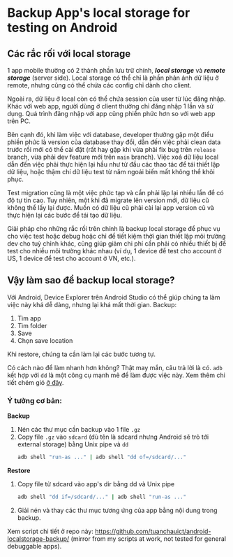 # Backup App's local storage for testing on Android

## Các rắc rối với local storage

1 app mobile thường có 2 thành phần lưu trữ chính, **_local storage_** và **_remote storage_** (server side). Local storage có thể chỉ là phần phản ánh dữ liệu ở remote, nhưng cũng có thể chứa các config chỉ dành cho client.

Ngoài ra, dữ liệu ở local còn có thể chứa session của user từ lúc đăng nhập. Khác với web app, người dùng ở client thường chỉ đăng nhập 1 lần và sử dụng. Quá trình đăng nhập với app cũng phiền phức hơn so với web app trên PC.

Bên cạnh đó, khi làm việc với database, developer thường gặp một điều phiền phức là version của database thay đổi, dẫn đến việc phải clean data trước rồi mới có thể cài đặt (rất hay gặp khi vừa phải fix bug trên `release` branch, vừa phải dev feature mới trên `main` branch).
Việc xoá dữ liệu local dẫn đến việc phải thực hiện lại hầu như từ đầu các thao tác để tái thiết lập dữ liệu, hoặc thậm chí dữ liệu test từ năm ngoái biến mất không thể khôi phục.

Test migration cũng là một việc phức tạp và cần phải lặp lại nhiều lần để có độ tự tin cao. Tuy nhiên, một khi đã migrate lên version mới, dữ liệu cũ không thể lấy lại được. Muốn có dữ liệu cũ phải cài lại app version cũ và thực hiện lại các bước để tái tạo dữ liệu.

Giải pháp cho những rắc rối trên chính là backup local storage để phục vụ cho việc test hoặc debug hoặc chỉ để tiết kiệm thời gian thiết lập môi trường dev cho tuỳ chỉnh khác, cũng giúp giảm chi phí cần phải có nhiều thiết bị để test cho nhiều môi trường khác nhau (ví dụ, 1 device để test cho account ở US, 1 device để test cho account ở VN, etc.).

## Vậy làm sao để backup local storage?

Với Android, Device Explorer trên Android Studio có thể giúp chúng ta làm việc này khá dễ dàng, nhưng lại khá mất thời gian.
Backup:
1. Tìm app
2. Tìm folder
3. Save
4. Chọn save location

Khi restore, chúng ta cần làm lại các bước tương tự.

Có cách nào để làm nhanh hơn không?
Thật may mắn, câu trả lời là có. `adb` kết hợp với `dd` là một công cụ mạnh mẽ để làm được việc này. Xem thêm chi tiết chém gió [ở đây](https://iamtuna.org/2023-10-08/use-adb-backup-restore-local-data-2).

### Ý tưởng cơ bản:
**Backup**
1. Nén các thư mục cần backup vào 1 file `.gz`
2. Copy file `.gz` vào `sdcard` (dù tên là sdcard nhưng Android sẽ trỏ tới external storage) bằng Unix pipe và `dd`
    ```bash
    adb shell "run-as ..." | adb shell "dd of=/sdcard/..."
    ```
**Restore**
1. Copy file từ sdcard vào app's dir bằng dd và Unix pipe
    ```bash
    adb shell "dd if=/sdcard/..." | adb shell "run-as ..."
    ```
2. Giải nén và thay các thư mục tương ứng của app bằng nội dung trong backup.

Xem script chi tiết ở repo này: https://github.com/tuanchauict/android-localstorage-backup/ (mirror from my scripts at work, not tested for general debuggable apps).

